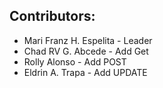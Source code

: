 ## Contributors:
- Mari Franz H. Espelita - Leader
- Chad RV G. Abcede - Add Get
- Rolly Alonso - Add POST
- Eldrin A. Trapa - Add UPDATE

